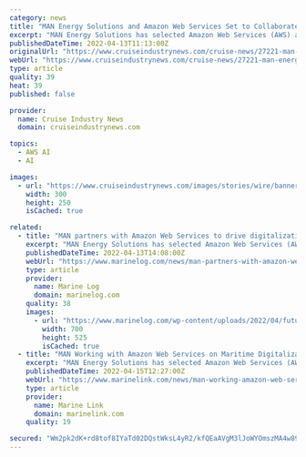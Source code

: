 ```yaml
---
category: news
title: "MAN Energy Solutions and Amazon Web Services Set to Collaborate"
excerpt: "MAN Energy Solutions has selected Amazon Web Services (AWS) as its preferred cloud provider to provide advanced analytics, machine learning, and Internet of Things (IoT) capabilities for MAN’s CEON platform."
publishedDateTime: 2022-04-13T11:13:00Z
originalUrl: "https://www.cruiseindustrynews.com/cruise-news/27221-man-energy-solutions-and-amazon-web-services-set-to-collaborate.html"
webUrl: "https://www.cruiseindustrynews.com/cruise-news/27221-man-energy-solutions-and-amazon-web-services-set-to-collaborate.html"
type: article
quality: 39
heat: 39
published: false

provider:
  name: Cruise Industry News
  domain: cruiseindustrynews.com

topics:
  - AWS AI
  - AI

images:
  - url: "https://www.cruiseindustrynews.com/images/stories/wire/banners/2022/greatlakes_2022.jpg"
    width: 300
    height: 250
    isCached: true

related:
  - title: "MAN partners with Amazon Web Services to drive digitalization in maritime"
    excerpt: "MAN Energy Solutions has selected Amazon Web Services (AWS) as its preferred cloud provider to provide advanced analytics, machine learning, and Internet of Things (IoT) capabilities for the CEON platform."
    publishedDateTime: 2022-04-13T14:08:00Z
    webUrl: "https://www.marinelog.com/news/man-partners-with-amazon-web-services-to-drive-digitalization-in-maritime/"
    type: article
    provider:
      name: Marine Log
      domain: marinelog.com
    quality: 38
    images:
      - url: "https://www.marinelog.com/wp-content/uploads/2022/04/future-in-the-making-1.jpg"
        width: 700
        height: 525
        isCached: true
  - title: "MAN Working with Amazon Web Services on Maritime Digitalization"
    excerpt: "MAN Energy Solutions has selected Amazon Web Services (AWS) as its preferred cloud provider to provide advanced analytics, machine"
    publishedDateTime: 2022-04-15T12:27:00Z
    webUrl: "https://www.marinelink.com/news/man-working-amazon-web-services-maritime-495821"
    type: article
    provider:
      name: Marine Link
      domain: marinelink.com
    quality: 19

secured: "Wm2pk2dK+rd8tof8IYaTd02DQstWksL4yR2/kfQEaAVgM3lJoWYOmszMA4w89yPsCNJyNnxetMjTFAbkHsNRk9memiAgW20mH3KjwQNwYv/zvA9ft6vcPLAI5Uqoh/PXWke4WzK1DlA2iVRxOJMh6XKkKyG4o8BkzFB9CfaiUmS9+DC/XDh+LmZE1LbrqqFUPM+AxNYWgm4igiZ/Cn6wJe9eQE9vtAzCGoCQi3MxT8rQoQOHJntxhnQtzhqSXMCdcQ/G/Eftduk3mIA8aOCfUZxn4smc2JEAiCO5OTAsfe5yVIdKbsPicCPa+oV1PjU3vURrJsbWdR2RkuQ5QGKgSOdbe50G4PaBY8meOriNeT4=;un7aJR+gqb75sDBW0nvMKg=="
---
```


